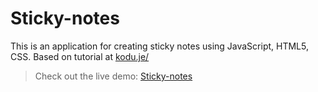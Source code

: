 # Sticky-notes

This is an application for creating sticky notes using JavaScript, HTML5, CSS. Based on tutorial at [kodu.je/](https://www.youtube.com/channel/UCLLdzVN9P9lV8kmJhHsiuHA)

> Check out the live demo: [Sticky-notes](https://sklalaludek.github.io/Sticky-notes/)
